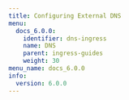 ```yaml
---
title: Configuring External DNS
menu:
  docs_6.0.0:
    identifier: dns-ingress
    name: DNS
    parent: ingress-guides
    weight: 30
menu_name: docs_6.0.0
info:
  version: 6.0.0
---
```


